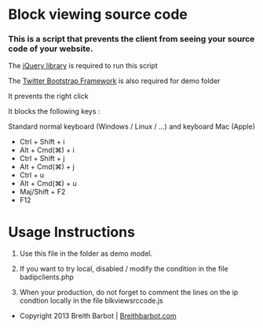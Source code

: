 # Block viewing source code

### This is a script that prevents the client from seeing your source code of your website.

The [jQuery library](http://jquery.com/) is required to run this script

The [Twitter Bootstrap Framework](http://getbootstrap.com/) is also required for demo folder


It prevents the right click

It blocks the following keys :

Standard normal keyboard (Windows / Linux / ...) and keyboard Mac (Apple)

 - Ctrl + Shift + i
 - Alt + Cmd(⌘) + i
 - Ctrl + Shift + j
 - Alt + Cmd(⌘) + j
 - Ctrl + u
 - Alt + Cmd(⌘) + u
 - Maj/Shift + F2
 - F12



Usage Instructions
======

1. Use this file in the folder as demo model.

2. If you want to try local, disabled / modify the condition in the file badipclients.php

3. When your production, do not forget to comment the lines on the ip condtion locally in the file blkviewsrccode.js




 - Copyright 2013 Breith Barbot | [Breithbarbot.com](http://breithbarbot.com/)